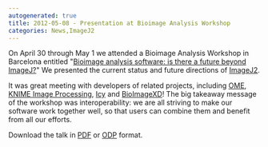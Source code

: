 ```yaml
---
autogenerated: true
title: 2012-05-08 - Presentation at Bioimage Analysis Workshop
categories: News,ImageJ2
---
```


On April 30 through May 1 we attended a Bioimage Analysis Workshop in Barcelona entitled "[Bioimage analysis software: is there a future beyond ImageJ?](/events/ISBI_2012)" We presented the current status and future directions of [ImageJ2](/software/imagej2).

It was great meeting with developers of related projects, including [OME](/software/omero), [KNIME Image Processing](/software/knime), [Icy](/software/icy) and [BioImageXD](/software/bioimagexd)! The big takeaway message of the workshop was interoperability: we are all striving to make our software work together well, so that users can combine them and benefit from all our efforts.

Download the talk in [PDF](http://bigwww.epfl.ch/eurobioimaging/presentation-rueden.pdf) or [ODP](http://conference.imagej.net/2012-ISBI/2012-04-30-imagej2-barcelona.odp) format.

 
